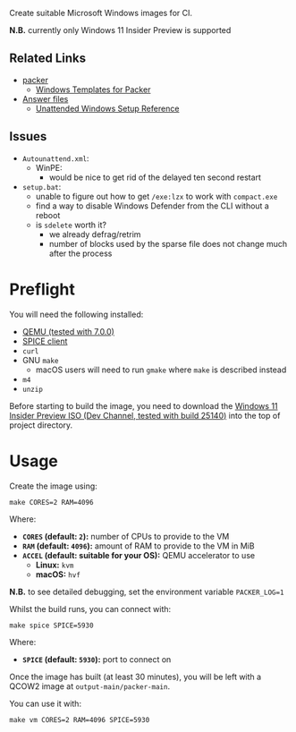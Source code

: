 Create suitable Microsoft Windows images for CI.

**N.B.** currently only Windows 11 Insider Preview is supported

## Related Links

 * [packer](https://www.packer.io/docs)
     * [Windows Templates for Packer](https://github.com/StefanScherer/packer-windows)
 * [Answer files](https://docs.microsoft.com/windows-hardware/manufacture/desktop/update-windows-settings-and-scripts-create-your-own-answer-file-sxs)
     * [Unattended Windows Setup Reference](https://docs.microsoft.com/windows-hardware/customize/desktop/unattend/)

## Issues

 * `Autounattend.xml`:
     * WinPE:
         * would be nice to get rid of the delayed ten second restart
 * `setup.bat`:
     * unable to figure out how to get `/exe:lzx` to work with `compact.exe`
     * find a way to disable Windows Defender from the CLI without a reboot
     * is `sdelete` worth it?
         * we already defrag/retrim
         * number of blocks used by the sparse file does not change much after the process

# Preflight

You will need the following installed:

 * [QEMU (tested with 7.0.0)](https://www.qemu.org/)
 * [SPICE client](https://www.spice-space.org/)
 * `curl`
 * GNU `make`
     * macOS users will need to run `gmake` where `make` is described instead
 * `m4`
 * `unzip`

Before starting to build the image, you need to download the [Windows 11 Insider Preview ISO (Dev Channel, tested with build 25140)](https://www.microsoft.com/software-download/windowsinsiderpreviewiso) into the top of project directory.

# Usage

Create the image using:

    make CORES=2 RAM=4096

Where:

 * **`CORES` (default: `2`):** number of CPUs to provide to the VM
 * **`RAM` (default: `4096`):** amount of RAM to provide to the VM in MiB
 * **`ACCEL` (default: suitable for your OS):** QEMU accelerator to use
     * **Linux:** `kvm`
     * **macOS:** `hvf`

**N.B.** to see detailed debugging, set the environment variable `PACKER_LOG=1`

Whilst the build runs, you can connect with:

    make spice SPICE=5930

Where:

 * **`SPICE` (default: `5930`):** port to connect on

Once the image has built (at least 30 minutes), you will be left with a QCOW2 image at `output-main/packer-main`.

You can use it with:

    make vm CORES=2 RAM=4096 SPICE=5930
